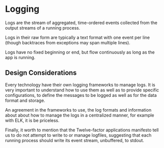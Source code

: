 # Logging

Logs are the stream of aggregated, time-ordered events collected from the output streams of a running process.

Logs in their raw form are typically a text format with one event per line (though backtraces from exceptions may span 
multiple lines). 

Logs have no fixed beginning or end, but flow continuously as long as the app is running.

## Design Considerations

Every technology have their own logging frameworks to manage logs. It is very important to understand how to use 
them as well as to provide specific configurations, to define the messages to be logged as well as for the data format and storage.

An agreement in the frameworks to use, the log formats and information about about how to manage the logs in a 
centralized manner, for example with ELK, it is be priceless.

Finally, it worth to mention that the Twelve-factor applications manifesto tell us to do not attempt to write to or manage logfiles, suggesting that each running process should write its event stream, unbuffered, to stdout.
